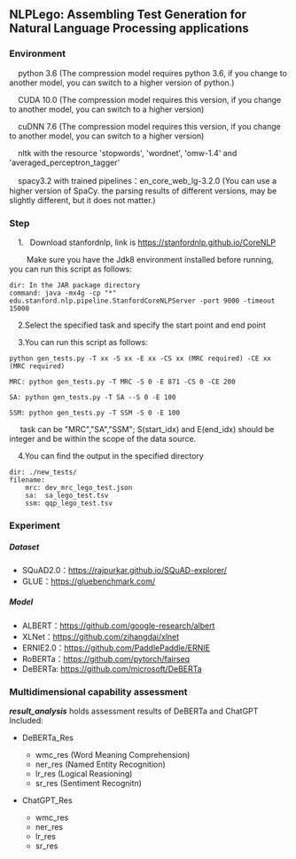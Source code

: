 ## NLPLego: Assembling Test Generation for Natural Language Processing applications

### Environment

    python 3.6 (The compression model requires python 3.6, if you change to another model, you can switch to a higher version of python.)

    CUDA 10.0 (The compression model requires this version, if you change to another model, you can switch to a higher version)

    cuDNN 7.6 (The compression model requires this version, if you change to another model, you can switch to a higher version)

    nltk with the resource 'stopwords', 'wordnet', 'omw-1.4' and 'averaged_perceptron_tagger'

    spacy3.2 with trained pipelines：en_core_web_lg-3.2.0 (You can use a higher version of SpaCy. the parsing results of different versions, may be slightly different, but it does not matter.)


### Step

    1.   Download stanfordnlp, link is https://stanfordnlp.github.io/CoreNLP

        Make sure you have the Jdk8 environment installed before running, you can run this script as follows:

```
dir: In the JAR package directory
command: java -mx4g -cp "*" edu.stanford.nlp.pipeline.StanfordCoreNLPServer -port 9000 -timeout 15000
```

    2.Select the specified task and specify the start point and end point

    3.You can run this script as follows:

```
python gen_tests.py -T xx -S xx -E xx -CS xx (MRC required) -CE xx (MRC required)

MRC: python gen_tests.py -T MRC -S 0 -E 871 -CS 0 -CE 200 

SA: python gen_tests.py -T SA --S 0 -E 100

SSM: python gen_tests.py -T SSM -S 0 -E 100
```

     task can be "MRC","SA","SSM"; S(start_idx) and E(end_idx) should be integer and be within the scope of the data source.

    4.You can find the output in the specified directory

```
dir: ./new_tests/
filename: 
    mrc: dev_mrc_lego_test.json
    sa:  sa_lego_test.tsv
    ssm: qqp_lego_test.tsv
```

### Experiment

##### Dataset
- SQuAD2.0：https://rajpurkar.github.io/SQuAD-explorer/
- GLUE：https://gluebenchmark.com/

##### Model
- ALBERT：https://github.com/google-research/albert
- XLNet：https://github.com/zihangdai/xlnet
- ERNIE2.0：https://github.com/PaddlePaddle/ERNIE
- RoBERTa：https://github.com/pytorch/fairseq
- DeBERTa: https://github.com/microsoft/DeBERTa


### Multidimensional capability assessment

***result_analysis*** holds assessment results of DeBERTa and ChatGPT
Included:

- DeBERTa_Res
	- wmc_res (Word Meaning Comprehension)
	- ner_res (Named Entity Recognition)
	- lr_res (Logical Reasioning)
	- sr_res (Sentiment Recognitn)

- ChatGPT_Res
	- wmc_res
	- ner_res
	- lr_res
	- sr_res

